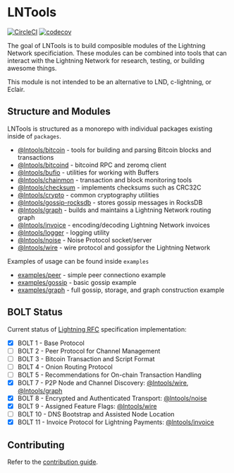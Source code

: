 # LNTools

[![CircleCI](https://circleci.com/gh/altangent/lntools/tree/master.svg?style=shield)](https://circleci.com/gh/altangent/lntools/tree/master)
[![codecov](https://codecov.io/gh/altangent/lntools/branch/master/graph/badge.svg)](https://codecov.io/gh/altangent/lntools)

The goal of LNTools is to build composible modules of the Lightning Network specificiation. These modules can be combined into tools that can interact with the Lightning Network for research, testing, or building awesome things.

This module is not intended to be an alternative to LND, c-lightning, or Eclair.

## Structure and Modules

LNTools is structured as a monorepo with individual packages existing inside of `packages`.

-   [@lntools/bitcoin](packages/bitcoin) - tools for building and parsing Bitcoin blocks and transactions
-   [@lntools/bitcoind](packages/bitcoind) - bitcoind RPC and zeromq client
-   [@lntools/bufio](packages/bufio) - utilities for working with Buffers
-   [@lntools/chainmon](packages/chainmon) - transaction and block monitoring tools
-   [@lntools/checksum](packages/checksum) - implements checksums such as CRC32C
-   [@lntools/crypto](packages/crypto) - common cryptography utilities
-   [@lntools/gossip-rocksdb](packages/gossip-rocksdb) - stores gossip messages in RocksDB
-   [@lntools/graph](packages/graph) - builds and maintains a Lightning Network routing graph
-   [@lntools/invoice](packages/invoice) - encoding/decoding Lightning Network invoices
-   [@lntools/logger](packages/logger) - logging utility
-   [@lntools/noise](packages/noise) - Noise Protocol socket/server
-   [@lntools/wire](packages/wire) - wire protocol and gossipfor the Lightning Network

Examples of usage can be found inside `examples`

-   [examples/peer](examples/peer) - simple peer connectiono example
-   [examples/gossip](examples/gossip) - basic gossip example
-   [examples/graph](examples/graph) - full gossip, storage, and graph construction example

## BOLT Status

Current status of [Lightning RFC](https://github.com/lightningnetwork/lightning-rfc) specification implementation:

-   [x] BOLT 1 - Base Protocol
-   [ ] BOLT 2 - Peer Protocol for Channel Management
-   [ ] BOLT 3 - Bitcoin Transaction and Script Format
-   [ ] BOLT 4 - Onion Routing Protocol
-   [ ] BOLT 5 - Recommendations for On-chain Transaction Handling
-   [x] BOLT 7 - P2P Node and Channel Discovery: [@lntools/wire](packages/wire), [@lntools/graph](packages/graph)
-   [x] BOLT 8 - Encrypted and Authenticated Transport: [@lntools/noise](packages/noise)
-   [x] BOLT 9 - Assigned Feature Flags: [@lntools/wire](packages/wire)
-   [ ] BOLT 10 - DNS Bootstrap and Assisted Node Location
-   [x] BOLT 11 - Invoice Protocol for Lightning Payments: [@lntools/invoice](packages/invoice)

## Contributing

Refer to the [contribution guide](CONTRIBUTING.md).

